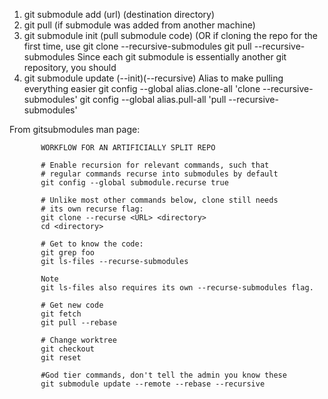 1. git submodule add (url) (destination directory)
2. git pull (if submodule was added from another machine)
3. git submodule init (pull submodule code)
(OR if cloning the repo for the first time, use
git clone --recursive-submodules
git pull --recursive-submodules
Since each git submodule is essentially another git repository, you should 
4. git submodule update (--init)(--recursive)
Alias to make pulling everything easier
git config --global alias.clone-all 'clone --recursive-submodules'
git config --global alias.pull-all 'pull --recursive-submodules'

From gitsubmodules man page:

           WORKFLOW FOR AN ARTIFICIALLY SPLIT REPO

           # Enable recursion for relevant commands, such that
           # regular commands recurse into submodules by default
           git config --global submodule.recurse true

           # Unlike most other commands below, clone still needs
           # its own recurse flag:
           git clone --recurse <URL> <directory>
           cd <directory>

           # Get to know the code:
           git grep foo
           git ls-files --recurse-submodules

           Note
           git ls-files also requires its own --recurse-submodules flag.

           # Get new code
           git fetch
           git pull --rebase

           # Change worktree
           git checkout
           git reset
           
           #God tier commands, don't tell the admin you know these
           git submodule update --remote --rebase --recursive
           

